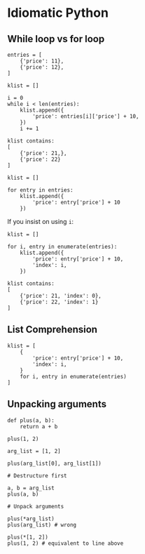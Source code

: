 Idiomatic Python
================

While loop vs for loop
----------------------

```
entries = [
    {'price': 11},
    {'price': 12},
]
```
```
klist = []

i = 0
while i < len(entries):
    klist.append({
        'price': entries[i]['price'] + 10,
    })
    i += 1
```

```
klist contains:
[
    {'price': 21,},
    {'price': 22}
]
```
```
klist = []

for entry in entries:
    klist.append({
        'price': entry['price'] + 10
    })
```

If you insist on using `i`:

```
klist = []

for i, entry in enumerate(entries):
    klist.append({
        'price': entry['price'] + 10,
        'index': i,
    })
```

```
klist contains:
[
    {'price': 21, 'index': 0},
    {'price': 22, 'index': 1}
]
```

List Comprehension
------------------

```
klist = [
    {
        'price': entry['price'] + 10,
        'index': i,
    }
    for i, entry in enumerate(entries)
]
```

Unpacking arguments
------------------- 

```
def plus(a, b):
    return a + b

plus(1, 2)

arg_list = [1, 2]

plus(arg_list[0], arg_list[1])

# Destructure first

a, b = arg_list
plus(a, b)

# Unpack arguments

plus(*arg_list)
plus(arg_list) # wrong

plus(*[1, 2])
plus(1, 2) # equivalent to line above

```
